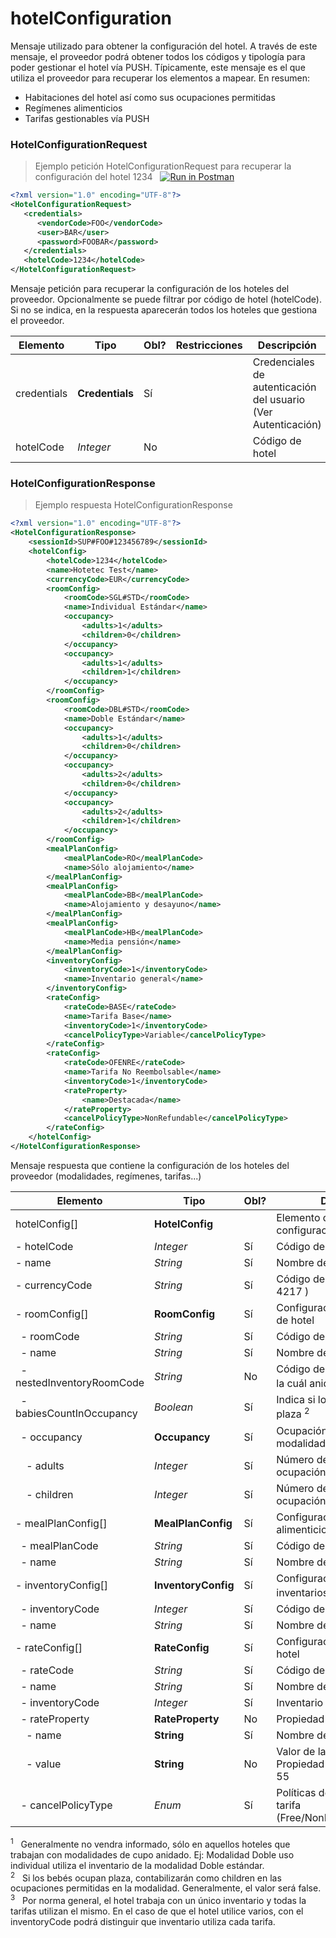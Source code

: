 # hotelConfiguration

Mensaje utilizado para obtener la configuración del hotel. A través de este mensaje, el proveedor podrá obtener todos 
los códigos y tipología para poder gestionar el hotel vía PUSH. Típicamente, este mensaje es el que utiliza el proveedor 
para recuperar los elementos a mapear. En resumen:

- Habitaciones del hotel así como sus ocupaciones permitidas
- Regímenes alimenticios
- Tarifas gestionables vía PUSH

### HotelConfigurationRequest

> Ejemplo petición HotelConfigurationRequest para recuperar la configuración del hotel 1234 &nbsp;&nbsp;<span class="postman-button">[![Run in Postman](https://run.pstmn.io/button.svg)](https://app.getpostman.com/run-collection/495ff7995b655b745365)</span>

````xml
<?xml version="1.0" encoding="UTF-8"?>
<HotelConfigurationRequest>
   <credentials>
      <vendorCode>FOO</vendorCode>
      <user>BAR</user>
      <password>FOOBAR</password>
   </credentials>
   <hotelCode>1234</hotelCode>
</HotelConfigurationRequest>
````

Mensaje petición para recuperar la configuración de los hoteles del proveedor. 
Opcionalmente se puede filtrar por código de hotel (hotelCode). 
Si no se indica, en la respuesta aparecerán todos los hoteles que gestiona el proveedor.
 
Elemento | Tipo | Obl? | Restricciones | Descripción
--------- | ----------- | ----------- | ----------- | -----------
credentials | **Credentials** | Sí | |Credenciales de autenticación del usuario (Ver Autenticación)
hotelCode | *Integer* | No | |Código de hotel

### HotelConfigurationResponse

> Ejemplo respuesta HotelConfigurationResponse

````xml
<?xml version="1.0" encoding="UTF-8"?>
<HotelConfigurationResponse>
    <sessionId>SUP#FOO#123456789</sessionId>
    <hotelConfig>
        <hotelCode>1234</hotelCode>
        <name>Hotetec Test</name>
        <currencyCode>EUR</currencyCode>
        <roomConfig>
            <roomCode>SGL#STD</roomCode>
            <name>Individual Estándar</name>
            <occupancy>
                <adults>1</adults>
                <children>0</children>
            </occupancy>
            <occupancy>
                <adults>1</adults>
                <children>1</children>
            </occupancy>
        </roomConfig>        
        <roomConfig>
            <roomCode>DBL#STD</roomCode>
            <name>Doble Estándar</name>
            <occupancy>
                <adults>1</adults>
                <children>0</children>
            </occupancy>
            <occupancy>
                <adults>2</adults>
                <children>0</children>
            </occupancy>
            <occupancy>
                <adults>2</adults>
                <children>1</children>
            </occupancy>
        </roomConfig>
        <mealPlanConfig>
            <mealPlanCode>RO</mealPlanCode>
            <name>Sólo alojamiento</name>
        </mealPlanConfig>
        <mealPlanConfig>
            <mealPlanCode>BB</mealPlanCode>
            <name>Alojamiento y desayuno</name>
        </mealPlanConfig>
        <mealPlanConfig>
            <mealPlanCode>HB</mealPlanCode>
            <name>Media pensión</name>
        </mealPlanConfig>
        <inventoryConfig>
            <inventoryCode>1</inventoryCode>
            <name>Inventario general</name>
        </inventoryConfig>
        <rateConfig>
            <rateCode>BASE</rateCode>
            <name>Tarifa Base</name>
            <inventoryCode>1</inventoryCode>
            <cancelPolicyType>Variable</cancelPolicyType>
        </rateConfig>
        <rateConfig>
            <rateCode>OFENRE</rateCode>
            <name>Tarifa No Reembolsable</name>
            <inventoryCode>1</inventoryCode>
            <rateProperty>
                <name>Destacada</name>
            </rateProperty>
            <cancelPolicyType>NonRefundable</cancelPolicyType>
        </rateConfig>        
    </hotelConfig>
</HotelConfigurationResponse>
````

Mensaje respuesta que contiene la configuración de los hoteles del proveedor (modalidades, regímenes, tarifas...)

Elemento | Tipo | Obl? | Descripción
--------- | ----------- | ----------- | -----------
hotelConfig[] | **HotelConfig** | |Elemento que contiene la configuración del hotel
- hotelCode | *Integer* | Sí | Código de hotel
- name | *String* | Sí |Nombre de hotel
- currencyCode | *String* | Sí | Código de divisa (Códigos  ISO 4217 )
- roomConfig[] | **RoomConfig** | Sí | Configuración de la modalidad de hotel
&nbsp;&nbsp;- roomCode | *String* | Sí |Código de modalidad
&nbsp;&nbsp;- name | *String* | Sí | Nombre de modalidad
&nbsp;&nbsp;- nestedInventoryRoomCode | *String* | No | Código de la modalidad sobre la cuál anida el inventario <sup>1</sup>
&nbsp;&nbsp;- babiesCountInOccupancy | *Boolean* | Sí | Indica si los bebés ocupan plaza <sup>2</sup>
&nbsp;&nbsp;- occupancy | **Occupancy** | Sí | Ocupación permitida en la modalidad
&nbsp;&nbsp;&nbsp;&nbsp;- adults | *Integer* | Sí | Número de adultos de la ocupación
&nbsp;&nbsp;&nbsp;&nbsp;- children | *Integer* | Sí | Número de niños de la ocupación
- mealPlanConfig[] | **MealPlanConfig** | Sí | Configuración de la regímenes alimenticios de hotel
&nbsp;&nbsp;- mealPlanCode | *String* | Sí |Código de régimen alimentício
&nbsp;&nbsp;- name | *String* | Sí | Nombre de régimen alimentício
- inventoryConfig[] | **InventoryConfig** | Sí | Configuración de los inventarios del hotel <sup>3</sup>
&nbsp;&nbsp;- inventoryCode | *Integer* | Sí |Código de inventario
&nbsp;&nbsp;- name | *String* | Sí | Nombre de inventario
- rateConfig[] | **RateConfig** | Sí | Configuración de las tarifas del hotel
&nbsp;&nbsp;- rateCode | *String* | Sí |Código de tarifa
&nbsp;&nbsp;- name | *String* | Sí | Nombre de tarifa
&nbsp;&nbsp;- inventoryCode | *Integer* | Sí | Inventario asociado a la tarifa
&nbsp;&nbsp;- rateProperty | **RateProperty** | No | Propiedad de la tarifa
&nbsp;&nbsp;&nbsp;&nbsp;- name | **String** | Sí | Nombre de la propiedad
&nbsp;&nbsp;&nbsp;&nbsp;- value | **String** | No | Valor de la propiedad. Ej: Propiedad Mayores de, value 55
&nbsp;&nbsp;- cancelPolicyType | *Enum* | Sí | Políticas de cancelación de la tarifa (Free/NonRefundable/Variable)


<aside class="notice">
<sup>1</sup>&nbsp;&nbsp;&nbsp;Generalmente no vendra informado, sólo en aquellos hoteles que trabajan con modalidades de cupo anidado. Ej: Modalidad Doble uso individual
 utiliza el inventario de la modalidad Doble estándar.
</aside>

<aside class="notice">
<sup>2</sup>&nbsp;&nbsp;&nbsp;Si los bebés ocupan plaza, contabilizarán como children en las ocupaciones permitidas en la modalidad. 
Generalmente, el valor será false.
</aside>

<aside class="notice">
<sup>3</sup>&nbsp;&nbsp;&nbsp;Por norma general, el hotel trabaja con un único inventario y todas la tarifas utilizan el mismo.
En el caso de que el hotel utilice varios, con el inventoryCode podrá distinguir que inventario utiliza cada tarifa.
</aside>

